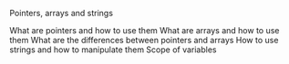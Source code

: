 Pointers, arrays and strings

What are pointers and how to use them
What are arrays and how to use them
What are the differences between pointers and arrays
How to use strings and how to manipulate them
Scope of variables

